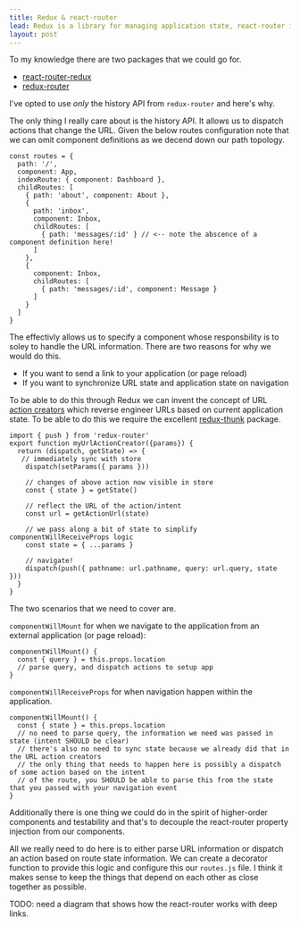```yaml
---
title: Redux & react-router
lead: Redux is a library for managing application state, react-router is a library for building single-page applications in React.js when you try to combine these things you'll run into a couple of issues. I've outlined what those issues are and how I've chosen to deal with them here.
layout: post
---
```


To my knowledge there are two packages that we could go for.

* [react-router-redux](https://github.com/reactjs/react-router-redux)
* [redux-router](https://github.com/acdlite/redux-router)

I've opted to use *only* the history API from `redux-router` and here's why.

The only thing I really care about is the history API. It allows us to dispatch actions that change the URL. Given the below routes configuration note that we can omit component definitions as we decend down our path topology.

~~~
const routes = {
  path: '/',
  component: App,
  indexRoute: { component: Dashboard },
  childRoutes: [
    { path: 'about', component: About },
    {
      path: 'inbox',
      component: Inbox,
      childRoutes: [
        { path: 'messages/:id' } // <-- note the abscence of a component definition here!
      ]
    },
    {
      component: Inbox,
      childRoutes: [
        { path: 'messages/:id', component: Message }
      ]
    }
  ]
}
~~~

The effectivly allows us to specify a component whose responsbility is to soley to handle the URL information. There are two reasons for why we would do this.

* If you want to send a link to your application (or page reload)
* If you want to synchronize URL state and application state on navigation

To be able to do this through Redux we can invent the concept of URL [action creators](http://redux.js.org/docs/basics/Actions.html) which reverse engineer URLs based on current application state. To be able to do this we require the excellent [redux-thunk](https://github.com/gaearon/redux-thunk) package.

~~~
import { push } from 'redux-router'
export function myUrlActionCreator({params}) {
  return (dispatch, getState) => {
   // immediately sync with store
    dispatch(setParams({ params }))
    
    // changes of above action now visible in store
    const { state } = getState() 
    
    // reflect the URL of the action/intent
    const url = getActionUrl(state)
    
    // we pass along a bit of state to simplify componentWillReceiveProps logic
    const state = { ...params } 
    
    // navigate!
    dispatch(push({ pathname: url.pathname, query: url.query, state }))
  }
}
~~~

The two scenarios that we need to cover are.

`componentWillMount` for when we navigate to the application from an external application (or page reload):

~~~
componentWillMount() {
  const { query } = this.props.location
  // parse query, and dispatch actions to setup app
}
~~~

`componentWillReceiveProps` for when navigation happen within the application.

~~~
componentWillMount() {
  const { state } = this.props.location
  // no need to parse query, the information we need was passed in state (intent SHOULD be clear)
  // there's also no need to sync state because we already did that in the URL action creators
  // the only thing that needs to happen here is possibly a dispatch of some action based on the intent
  // of the route, you SHOULD be able to parse this from the state that you passed with your navigation event
}
~~~

Additionally there is one thing we could do in the spirit of higher-order components and testability and that's to decouple the react-router property injection from our components.

All we really need to do here is to either parse URL information or dispatch an action based on route state information. We can create a decorator function to provide this logic and configure this our `routes.js` file. I think it makes sense to keep the things that depend on each other as close together as possible.

TODO: need a diagram that shows how the react-router works with deep links.
